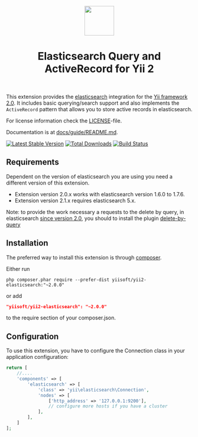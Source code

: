 <p align="center">
    <a href="https://www.elastic.co/products/elasticsearch" target="_blank" rel="external">
        <img src="https://static-www.elastic.co/assets/blt45b0886c90beceee/logo-elastic.svg" height="80px">
    </a>
    <h1 align="center">Elasticsearch Query and ActiveRecord for Yii 2</h1>
    <br>
</p>

This extension provides the [elasticsearch](https://www.elastic.co/products/elasticsearch) integration for the [Yii framework 2.0](http://www.yiiframework.com).
It includes basic querying/search support and also implements the `ActiveRecord` pattern that allows you to store active
records in elasticsearch.

For license information check the [LICENSE](LICENSE.md)-file.

Documentation is at [docs/guide/README.md](docs/guide/README.md).

[![Latest Stable Version](https://poser.pugx.org/yiisoft/yii2-elasticsearch/v/stable.png)](https://packagist.org/packages/yiisoft/yii2-elasticsearch)
[![Total Downloads](https://poser.pugx.org/yiisoft/yii2-elasticsearch/downloads.png)](https://packagist.org/packages/yiisoft/yii2-elasticsearch)
[![Build Status](https://travis-ci.com/yiisoft/yii2-elasticsearch.svg?branch=master)](https://travis-ci.com/yiisoft/yii2-elasticsearch)

Requirements
------------

Dependent on the version of elasticsearch you are using you need a different version of this extension.

- Extension version 2.0.x works with elasticsearch version 1.6.0 to 1.7.6.
- Extension version 2.1.x requires elasticsearch 5.x.

Note: to provide the work necessary a requests to the delete by query, in elasticsearch [since version 2.0](https://www.elastic.co/guide/en/elasticsearch/reference/1.7/docs-delete-by-query.html), you should to install the plugin [delete-by-query](https://www.elastic.co/guide/en/elasticsearch/plugins/2.3/plugins-delete-by-query.html)

Installation
------------

The preferred way to install this extension is through [composer](http://getcomposer.org/download/).

Either run

```
php composer.phar require --prefer-dist yiisoft/yii2-elasticsearch:"~2.0.0"
```

or add

```json
"yiisoft/yii2-elasticsearch": "~2.0.0"
```

to the require section of your composer.json.

Configuration
-------------

To use this extension, you have to configure the Connection class in your application configuration:

```php
return [
    //....
    'components' => [
        'elasticsearch' => [
            'class' => 'yii\elasticsearch\Connection',
            'nodes' => [
                ['http_address' => '127.0.0.1:9200'],
                // configure more hosts if you have a cluster
            ],
        ],
    ]
];
```
